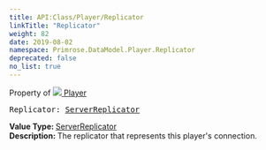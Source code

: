 ```yaml
---
title: API:Class/Player/Replicator
linkTitle: "Replicator"
weight: 82
date: 2019-08-02
namespace: Primrose.DataModel.Player.Replicator
deprecated: false
no_list: true
---
```

Property of <a href="/docs/api-reference/Class/Player"><img src="/icons/silk/user.png"/>&nbsp;Player</a>
<pre class="method-declaration">
Replicator: <a class="type" href="/docs/api-reference/Class/ServerReplicator">ServerReplicator</a></pre>
<b>Value Type: </b>
<a class="type" href="/docs/api-reference/Class/ServerReplicator">ServerReplicator</a>
<br/>
<b>Description: </b>
The replicator that represents this player's connection.

